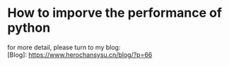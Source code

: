 # How to imporve the performance of python  
for more detail, please turn to my blog:  
[Blog]: https://www.herochansysu.cn/blog/?p=66
